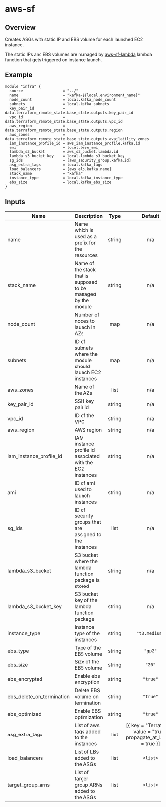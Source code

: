 # aws-sf

## Overview

Creates ASGs with static IP and EBS volume for each launched EC2 instance.

The static IPs and EBS volumes are managed by [aws-sf-lambda](https://git.pixelfederation.com/infra/lambda-infra/tree/master/aws-sf-lambda/src) lambda function that gets triggered on instance launch.

## Example

```
module "infra" {
  source                  = "../"
  name                    = "kafka-${local.environment_name}"
  node_count              = local.kafka_node_count
  subnets                 = local.kafka_subnets
  key_pair_id             = data.terraform_remote_state.base_state.outputs.key_pair_id
  vpc_id                  = data.terraform_remote_state.base_state.outputs.vpc_id
  aws_region              = data.terraform_remote_state.base_state.outputs.region
  aws_zones               = data.terraform_remote_state.base_state.outputs.availability_zones
  iam_instance_profile_id = aws_iam_instance_profile.kafka.id
  ami                     = local.base_ami
  lambda_s3_bucket        = aws_s3_bucket.lambda.id
  lambda_s3_bucket_key    = local.lambda_s3_bucket_key
  sg_ids                  = [aws_security_group.kafka.id]
  asg_extra_tags          = local.kafka_tags
  load_balancers          = [aws_elb.kafka.name]
  stack_name              = "kafka"
  instance_type           = local.kafka_instance_type
  ebs_size                = local.kafka_ebs_size
}
```
## Inputs

| Name | Description | Type | Default | Required |
|------|-------------|:----:|:-----:|:-----:|
| name | Name which is used as a prefix for the resources | string | n/a | yes |
| stack_name | Name of the stack that is supposed to be managed by the module  | string | n/a | yes |
| node\_count | Number of nodes to launch in AZs | map | n/a | yes |
| subnets | ID of subnets where the module should launch EC2 instances | map | n/a | yes |
| aws_zones | Name of the AZs | list | n/a | yes |
| key_pair_id | SSH key pair id | string | n/a | yes |
| vpc_id | ID of the VPC | string | n/a | yes |
| aws_region | AWS region | string | n/a | yes |
| iam_instance_profile_id | IAM instance profile id associated with the EC2 instances | string | n/a | yes |
| ami | ID of ami used to launch instances | string | n/a | yes |
| sg_ids | ID of security groups that are assigned to the instances | list | n/a | yes |
| lambda_s3_bucket | S3 bucket where the lambda function package is stored | string | n/a | yes |
| lambda_s3_bucket_key | S3 bucket key of the lambda function package | string | n/a | yes |
| instance_type | Instance type of the instances | string | `"t3.medium"` | no |
| ebs_type | Type of the EBS volume | string | `"gp2"` | no |
| ebs_size | Size of the EBS volume | string | `"20"` | no |
| ebs_encrypted | Enable ebs encryption | string | `"true"` | no |
| ebs_delete_on_termination | Delete EBS volume on termination | string | `"true"` | no |
| ebs_optimized | Enable EBS optimization | string | `"true"` | no |
| asg_extra_tags | List of aws tags added to the instances | list | [{ key = "Terraform", value = "true", propagate_at_launch = true }] | no |
| load_balancers | List of LBs added to the ASGs | list | `<list>` | no |
| target_group_arns | List of targer group ARNs added to the ASGs | list | `<list>` | no |
